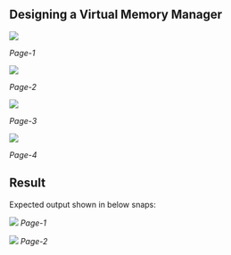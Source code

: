 ## Designing a Virtual Memory Manager

![](images/In1.jpeg)

*Page-1*


![](images/In2.jpeg)

*Page-2*


![](images/In3.jpeg)

*Page-3*


![](images/In4.jpeg)

*Page-4*



## Result
Expected output shown in below snaps:

![](images/Out1.png)
*Page-1*

![](images/Out2.png)
*Page-2*
